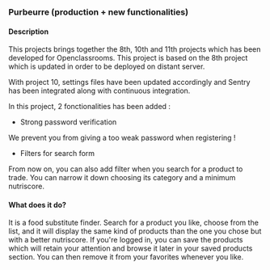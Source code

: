 ### **Purbeurre (production + new functionalities)**

#### **Description**

This projects brings together the 8th, 10th and 11th projects which
has been developed for Openclassrooms.
This project is based on the 8th project which is updated
in order to be deployed on distant server.

With project 10, settings files have been updated accordingly 
and Sentry has been integrated along with continuous integration.

In this project, 2 fonctionalities has been added :

- Strong password verification

We prevent you from giving a too weak password when registering !

- Filters for search form

From now on, you can also add filter when you search for a product to
trade. You can narrow it down choosing its category and a minimum 
nutriscore.


#### **What does it do?**

It is a food substitute finder. Search for a product you like, choose
from the list, and it will display the same kind of products than the 
one you chose but with a better nutriscore.
If you're logged in, you can save the products which will retain 
your attention and browse it later in your saved products section.
You can then remove it from your favorites whenever you like.

